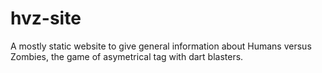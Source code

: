 # hvz-site
A mostly static website to give general information about Humans versus Zombies, the game of asymetrical tag with dart blasters.
